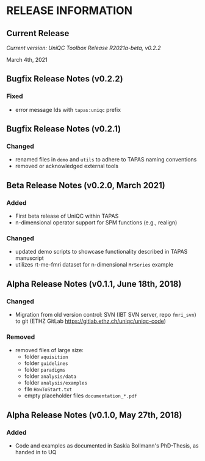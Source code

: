 RELEASE INFORMATION
===================

Current Release
---------------

*Current version: UniQC Toolbox Release R2021a-beta, v0.2.2*

March 4th, 2021

Bugfix Release Notes (v0.2.2)
-----------------------------

### Fixed
- error message Ids with `tapas:uniqc` prefix

Bugfix Release Notes (v0.2.1)
-----------------------------

### Changed
- renamed files in `demo` and `utils` to adhere to TAPAS naming conventions
- removed or acknowledged external tools


Beta Release Notes (v0.2.0, March 2021)
---------------------------------------

### Added
- First beta release of UniQC within TAPAS
- n-dimensional operator support for SPM functions (e.g., realign)

### Changed
- updated demo scripts to showcase functionality described in TAPAS manuscript
- utilizes rt-me-fmri dataset for n-dimensional `MrSeries` example


Alpha Release Notes (v0.1.1, June 18th, 2018)
---------------------------------------------

### Changed
- Migration from old version control: SVN (IBT SVN server, repo `fmri_svn`) to git (ETHZ GitLab https://gitlab.ethz.ch/uniqc/uniqc-code)

### Removed
- removed files of large size:
    - folder `aquisition`
    - folder `guidelines`
    - folder `paradigms`
    - folder `analysis/data`
    - folder `analysis/examples`
    - file `HowToStart.txt`
    - empty placeholder files `documentation_*.pdf`


Alpha Release Notes (v0.1.0, May 27th, 2018)
--------------------------------------------

### Added
- Code and examples as documented in Saskia Bollmann's PhD-Thesis, as handed in to UQ
